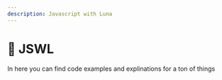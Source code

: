 ```yaml
---
description: Javascript with Luna
---
```


# 🧐 JSWL

In here you can find code examples and explinations for a ton of things
